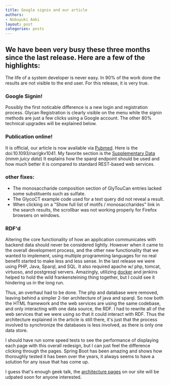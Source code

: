 ```yaml
---
title: Google signin and our article
authors:
- Nobuyuki Aoki
layout: post
categories: posts
---
```

## We have been very busy these three months since the last release.  Here are a few of the highlights:

The life of a system developer is never easy.  In 90% of the work done the results are not visible to the end user.  For this release, it is very true.

### Google Signin!

Possibly the first noticable difference is a new login and registration process.  Glycan Registration is clearly visible on the menu while the signin methods are just a few clicks using a Google account.  The other 80% technical upgrades will be explained below.

### Publication online!

It is official, our article is now available via [Pubmed](http://www.ncbi.nlm.nih.gov/pubmed/26476458).  Here is the doi:10.1093/nar/gkv1041.  My favorite section is the [Supplementary Data](http://nar.oxfordjournals.org/content/suppl/2015/10/15/gkv1041.DC1) (*mmm juicy data*)  It explains how the sparql endpoint should be used and how much better it is compared to standard REST-based web services.

### other fixes:

* The monosaccharide composition section of GlyTouCan entries lacked some substituents such as sulfate.
* The GlycoCT example code used for a text query did not reveal a result.
* When clicking on a "Show full list of motifs / monosaccharides" link in the search results, the scrollbar was not working properly for Firefox browsers on windows.

### RDF'd

Altering the core functionality of how an application communicates with backend data should never be considered lightly.  However when it came to the overall development process, and the other new functionality that we wanted to implement, using multiple programming languages for no real benefit started to make less and less sense.  In the last release we were using PHP, Java, Sparql, and SQL.  It also required apache w/ php, tomcat, virtuoso, and postgresql servers.  Amazingly, utilizing [docker](http://docker.io) and jenkins helped to hold the wild frankensteining thing together, but I could see it hindering us in the long run.

Thus, an overhaul had to be done.  The php and database were removed, leaving behind a simpler 2-tier architecture of java and sparql.  So now both the HTML framework and the web services are using the same codebase, and only interacting with one data source, the RDF.  I had to rewrite all of the web services that we were using so that it could interact with RDF.  Thus the architecture explained in the article is still there, it's just that the process involved to synchronize the databases is less involved, as there is only one data store.

I should have run some speed tests to see the performance of displaying each page with this overall redesign, but I can just feel the difference clicking through the pages.  Spring Boot has been amazing and shows how thoroughly tested it has been over the years, it always seems to have a solution for any issue that has come up.

I guess that's enough geek talk, the [architecture pages](http://code.glytoucan.org/system/) on our site will be udpated soon for anyone interested.
